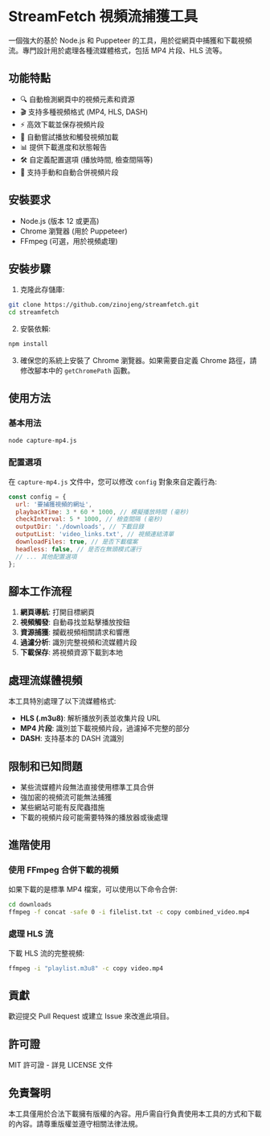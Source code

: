 # StreamFetch 視頻流捕獲工具

一個強大的基於 Node.js 和 Puppeteer 的工具，用於從網頁中捕獲和下載視頻流。專門設計用於處理各種流媒體格式，包括 MP4 片段、HLS 流等。

## 功能特點

- 🔍 自動檢測網頁中的視頻元素和資源
- 🎬 支持多種視頻格式 (MP4, HLS, DASH)
- ⚡ 高效下載並保存視頻片段
- 🔄 自動嘗試播放和觸發視頻加載
- 📊 提供下載進度和狀態報告
- 🛠️ 自定義配置選項 (播放時間, 檢查間隔等)
- 🔧 支持手動和自動合併視頻片段

## 安裝要求

- Node.js (版本 12 或更高)
- Chrome 瀏覽器 (用於 Puppeteer)
- FFmpeg (可選，用於視頻處理)

## 安裝步驟

1. 克隆此存儲庫:

```bash
git clone https://github.com/zinojeng/streamfetch.git
cd streamfetch
```

2. 安裝依賴:

```bash
npm install
```

3. 確保您的系統上安裝了 Chrome 瀏覽器。如果需要自定義 Chrome 路徑，請修改腳本中的 `getChromePath` 函數。

## 使用方法

### 基本用法

```bash
node capture-mp4.js
```

### 配置選項

在 `capture-mp4.js` 文件中，您可以修改 `config` 對象來自定義行為:

```javascript
const config = {
  url: '要捕獲視頻的網址',
  playbackTime: 3 * 60 * 1000, // 模擬播放時間 (毫秒)
  checkInterval: 5 * 1000, // 檢查間隔 (毫秒)
  outputDir: './downloads', // 下載目錄
  outputList: 'video_links.txt', // 視頻連結清單
  downloadFiles: true, // 是否下載檔案
  headless: false, // 是否在無頭模式運行
  // ... 其他配置選項
};
```

## 腳本工作流程

1. **網頁導航**: 打開目標網頁
2. **視頻觸發**: 自動尋找並點擊播放按鈕
3. **資源捕獲**: 攔截視頻相關請求和響應
4. **過濾分析**: 識別完整視頻和流媒體片段
5. **下載保存**: 將視頻資源下載到本地

## 處理流媒體視頻

本工具特別處理了以下流媒體格式:

- **HLS (.m3u8)**: 解析播放列表並收集片段 URL
- **MP4 片段**: 識別並下載視頻片段，過濾掉不完整的部分
- **DASH**: 支持基本的 DASH 流識別

## 限制和已知問題

- 某些流媒體片段無法直接使用標準工具合併
- 強加密的視頻流可能無法捕獲
- 某些網站可能有反爬蟲措施
- 下載的視頻片段可能需要特殊的播放器或後處理

## 進階使用

### 使用 FFmpeg 合併下載的視頻

如果下載的是標準 MP4 檔案，可以使用以下命令合併:

```bash
cd downloads
ffmpeg -f concat -safe 0 -i filelist.txt -c copy combined_video.mp4
```

### 處理 HLS 流

下載 HLS 流的完整視頻:

```bash
ffmpeg -i "playlist.m3u8" -c copy video.mp4
```

## 貢獻

歡迎提交 Pull Request 或建立 Issue 來改進此項目。

## 許可證

MIT 許可證 - 詳見 LICENSE 文件

## 免責聲明

本工具僅用於合法下載擁有版權的內容。用戶需自行負責使用本工具的方式和下載的內容。請尊重版權並遵守相關法律法規。
